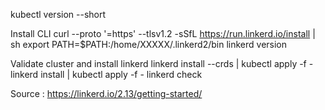 
kubectl version --short

Install CLI
curl --proto '=https' --tlsv1.2 -sSfL https://run.linkerd.io/install | sh
export PATH=$PATH:/home/XXXXX/.linkerd2/bin
linkerd version


Validate cluster and install linkerd
linkerd install --crds | kubectl apply -f -
linkerd install | kubectl apply -f -
linkerd check

Source : https://linkerd.io/2.13/getting-started/
